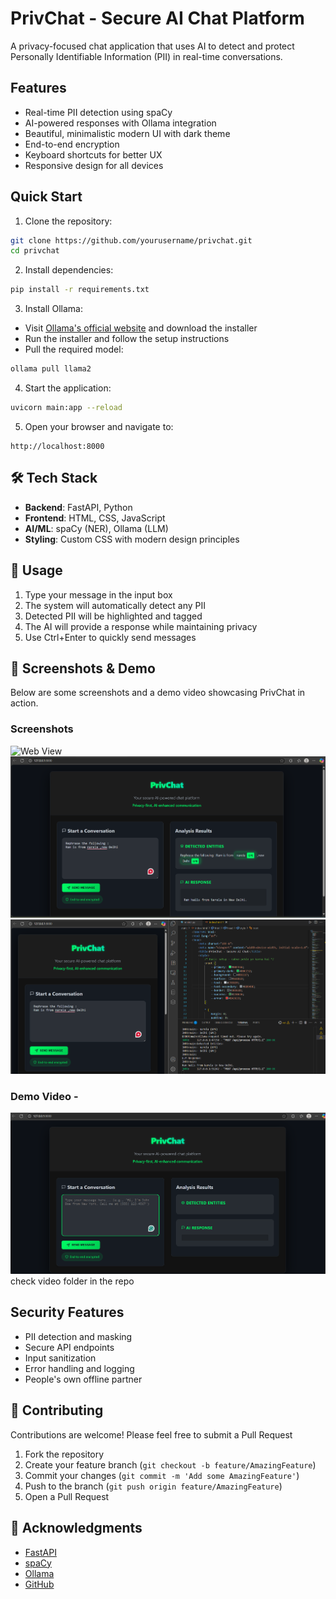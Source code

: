 # PrivChat - Secure AI Chat Platform

A privacy-focused chat application that uses AI to detect and protect Personally Identifiable Information (PII) in real-time conversations.

## Features

- Real-time PII detection using spaCy
- AI-powered responses with Ollama integration
- Beautiful, minimalistic modern UI with dark theme
- End-to-end encryption
- Keyboard shortcuts for better UX
- Responsive design for all devices

## Quick Start

1. Clone the repository:
```bash
git clone https://github.com/yourusername/privchat.git
cd privchat
```

2. Install dependencies:
```bash
pip install -r requirements.txt
```

3. Install Ollama:
- Visit [Ollama's official website](https://ollama.ai) and download the installer
- Run the installer and follow the setup instructions
- Pull the required model:
```bash
ollama pull llama2
```

4. Start the application:
```bash
uvicorn main:app --reload
```

5. Open your browser and navigate to:
```
http://localhost:8000
```

## 🛠️ Tech Stack

- **Backend**: FastAPI, Python
- **Frontend**: HTML, CSS, JavaScript
- **AI/ML**: spaCy (NER), Ollama (LLM)
- **Styling**: Custom CSS with modern design principles

## 📝 Usage

1. Type your message in the input box
2. The system will automatically detect any PII
3. Detected PII will be highlighted and tagged
4. The AI will provide a response while maintaining privacy
5. Use Ctrl+Enter to quickly send messages

## 📸 Screenshots & Demo

Below are some screenshots and a demo video showcasing PrivChat in action.

### Screenshots

![Web View](Screenshots%20%26%2video/PrivChat1.png)
![Prompt & output](Screenshots%20%26%20video/PrivChat2.png)
![Console & visual display of Detected Name Enities & LLM's Reponse](Screenshots%20%26%20video/PrivChat3.png)

### Demo Video - 

[![Watch the Demo](Screenshots%20%26%20video/PrivChat1.png)](https://drive.google.com/file/d/1IuUaMSQkMwdwI4Ao1mqUwkkuvfBwf6mb/view?usp=sharing)
check video folder in the repo
<!-- 

-->

## Security Features

- PII detection and masking
- Secure API endpoints
- Input sanitization
- Error handling and logging
- People's own offline partner

## 🤝 Contributing

Contributions are welcome! Please feel free to submit a Pull Request

1. Fork the repository
2. Create your feature branch (`git checkout -b feature/AmazingFeature`)
3. Commit your changes (`git commit -m 'Add some AmazingFeature'`)
4. Push to the branch (`git push origin feature/AmazingFeature`)
5. Open a Pull Request


## 🙏 Acknowledgments 

- [FastAPI](https://fastapi.tiangolo.com/)
- [spaCy](https://spacy.io/)
- [Ollama](https://ollama.ai/)
- [GitHub](https://github.com/) 













